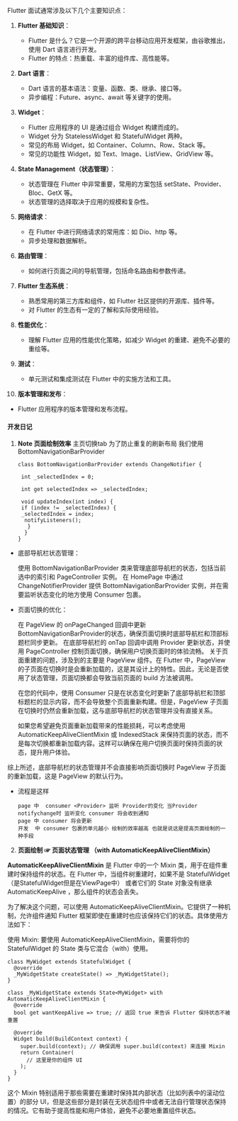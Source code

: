 Flutter 面试通常涉及以下几个主要知识点：

1. **Flutter 基础知识**：
   - Flutter 是什么？它是一个开源的跨平台移动应用开发框架，由谷歌推出，使用 Dart 语言进行开发。
   - Flutter 的特点：热重载、丰富的组件库、高性能等。

2. **Dart 语言**：
   - Dart 语言的基本语法：变量、函数、类、继承、接口等。
   - 异步编程：Future、async、await 等关键字的使用。

3. **Widget**：
   - Flutter 应用程序的 UI 是通过组合 Widget 构建而成的。
   - Widget 分为 StatelessWidget 和 StatefulWidget 两种。
   - 常见的布局 Widget，如 Container、Column、Row、Stack 等。
   - 常见的功能性 Widget，如 Text、Image、ListView、GridView 等。

4. **State Management（状态管理）**：
   - 状态管理在 Flutter 中非常重要，常用的方案包括 setState、Provider、Bloc、GetX 等。
   - 状态管理的选择取决于应用的规模和复杂性。

5. **网络请求**：
   - 在 Flutter 中进行网络请求的常用库：如 Dio、http 等。
   - 异步处理和数据解析。

6. **路由管理**：
   - 如何进行页面之间的导航管理，包括命名路由和参数传递。

7. **Flutter 生态系统**：
   - 熟悉常用的第三方库和组件，如 Flutter 社区提供的开源库、插件等。
   - 对 Flutter 的生态有一定的了解和实际使用经验。

8. **性能优化**：
   - 理解 Flutter 应用的性能优化策略，如减少 Widget 的重建、避免不必要的重绘等。

9. **测试**：
   - 单元测试和集成测试在 Flutter 中的实施方法和工具。

10. **版本管理和发布**：
   - Flutter 应用程序的版本管理和发布流程。

#### 开发日记

1. **Note 页面绘制效率**
   主页切换tab 为了防止重复的刷新布局 我们使用 BottomNavigationBarProvider
   ```
   class BottomNavigationBarProvider extends ChangeNotifier {

    int _selectedIndex = 0;

    int get selectedIndex => _selectedIndex;

    void updateIndex(int index) {
    if (index != _selectedIndex) {
    _selectedIndex = index;
     notifyListeners();
      }
     }
   }
    ```
- 底部导航栏状态管理：

  使用 BottomNavigationBarProvider 类来管理底部导航栏的状态，包括当前选中的索引和 PageController 实例。
  在 HomePage 中通过 ChangeNotifierProvider 提供 BottomNavigationBarProvider 实例，并在需要监听状态变化的地方使用
  Consumer 包裹。

- 页面切换的优化：

  在 PageView 的 onPageChanged 回调中更新 BottomNavigationBarProvider的状态，确保页面切换时底部导航栏和顶部标题栏同步更新。
  在底部导航栏的 onTap 回调中调用 Provider 更新状态，并使用 PageController 控制页面切换，确保用户切换页面时的体验流畅。
  关于页面重建的问题，涉及到的主要是 PageView 组件。在 Flutter 中，PageView
  的子页面在切换时是会重新加载的，这是其设计上的特性。因此，无论是否使用了状态管理，页面切换都会导致当前页面的
  build 方法被调用。

  在您的代码中，使用 Consumer<BottomNavigationBarProvider>
  只是在状态变化时更新了底部导航栏和顶部标题栏的显示内容，而不会导致整个页面重新构建。但是，PageView
  子页面在切换时仍然会重新加载，这与底部导航栏的状态管理并没有直接关系。

  如果您希望避免页面重新加载带来的性能损耗，可以考虑使用 AutomaticKeepAliveClientMixin 或
  IndexedStack 来保持页面的状态，而不是每次切换都重新加载内容。这样可以确保在用户切换页面时保持页面的状态，提升用户体验。

综上所述，底部导航栏的状态管理并不会直接影响页面切换时 PageView 子页面的重新加载，这是 PageView 的默认行为。

- 流程是这样

  ```
  page 中  consumer <Provider> 监听 Provider的变化 当Provider notifychange时 监听变化 consumer 将会收到通知
  page 中 consumer 将会更新 
  开发  中 consumer 包裹的单元越小 绘制的效率越高 也就是说这是提高页面绘制的一种手段
  ```

2. **页面绘制 ☞ 页面状态管理 （with AutomaticKeepAliveClientMixin）**

**AutomaticKeepAliveClientMixin** 是 Flutter 中的一个 Mixin 类，用于在组件重建时保持组件的状态。在 Flutter 中，当组件树重建时，如果不是 StatefulWidget（是StatefulWidget但是在ViewPage中） 或者它们的 State 对象没有继承 AutomaticKeepAlive ，那么组件的状态会丢失。

为了解决这个问题，可以使用 AutomaticKeepAliveClientMixin。它提供了一种机制，允许组件通知 Flutter 框架即使在重建时也应该保持它们的状态。具体使用方法如下：

使用 Mixin: 要使用 AutomaticKeepAliveClientMixin，需要将你的 StatefulWidget 的 State 类与它混合（with）使用。

```
class MyWidget extends StatefulWidget {
  @override
  _MyWidgetState createState() => _MyWidgetState();
}

class _MyWidgetState extends State<MyWidget> with AutomaticKeepAliveClientMixin {
  @override
  bool get wantKeepAlive => true; // 返回 true 来告诉 Flutter 保持状态不被重置

  @override
  Widget build(BuildContext context) {
    super.build(context); // 确保调用 super.build(context) 来连接 Mixin
    return Container(
      // 这里是你的组件 UI
    );
  }
}

```
这个 Mixin 特别适用于那些需要在重建时保持其内部状态（比如列表中的滚动位置）的部分 UI，但是这些部分是封装在无状态组件中或者无法自行管理状态保持的情况。它有助于提高性能和用户体验，避免不必要地重置组件状态。

